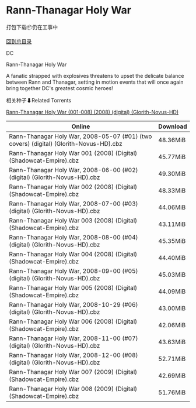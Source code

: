 # Rann-Thanagar Holy War

打包下载📦仍在工事中

[回到总目录](/Catalogs.md)

DC

Rann-Thanagar Holy War

A fanatic strapped with explosives threatens to upset the delicate balance between Rann and Thanagar, setting in motion events that will once again bring together DC's greatest cosmic heroes!





相关种子⬇Related Torrents

[Rann-Thanagar Holy War (001-008) (2008) (digital) (Glorith-Novus-HD)](https://github.com/alicewish/markdown/blob/master/torrent/Rann-Thanagar-Holy-War--001-008---2008---digital---Glorith-Novus-HD.md)

Online | Download
--- | ---
Rann-Thanagar Holy War, 2008-05-07 (#01) (two covers) (digital) (Glorith-Novus-HD).cbz | 48.36MiB
Rann-Thanagar Holy War 001 (2008) (Digital) (Shadowcat-Empire).cbz | 45.77MiB
Rann-Thanagar Holy War, 2008-06-00 (#02) (digital) (Glorith-Novus-HD).cbz | 49.30MiB
Rann-Thanagar Holy War 002 (2008) (Digital) (Shadowcat-Empire).cbz | 48.33MiB
Rann-Thanagar Holy War, 2008-07-00 (#03) (digital) (Glorith-Novus-HD).cbz | 44.06MiB
Rann-Thanagar Holy War 003 (2008) (Digital) (Shadowcat-Empire).cbz | 43.11MiB
Rann-Thanagar Holy War, 2008-08-00 (#04) (digital) (Glorith-Novus-HD).cbz | 45.35MiB
Rann-Thanagar Holy War 004 (2008) (Digital) (Shadowcat-Empire).cbz | 44.40MiB
Rann-Thanagar Holy War, 2008-09-00 (#05) (digital) (Glorith-Novus-HD).cbz | 45.03MiB
Rann-Thanagar Holy War 005 (2008) (Digital) (Shadowcat-Empire).cbz | 44.09MiB
Rann-Thanagar Holy War, 2008-10-29 (#06) (digital) (Glorith-Novus-HD).cbz | 43.00MiB
Rann-Thanagar Holy War 006 (2008) (Digital) (Shadowcat-Empire).cbz | 42.06MiB
Rann-Thanagar Holy War, 2008-11-00 (#07) (digital) (Glorith-Novus-HD).cbz | 43.63MiB
Rann-Thanagar Holy War, 2008-12-00 (#08) (digital) (Glorith-Novus-HD).cbz | 52.71MiB
Rann-Thanagar Holy War 007 (2009) (Digital) (Shadowcat-Empire).cbz | 42.69MiB
Rann-Thanagar Holy War 008 (2009) (Digital) (Shadowcat-Empire).cbz | 51.76MiB